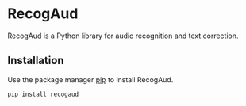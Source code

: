 # RecogAud

RecogAud is a Python library for audio recognition and text correction.

## Installation

Use the package manager [pip](https://pip.pypa.io/en/stable/) to install RecogAud.

```bash
pip install recogaud